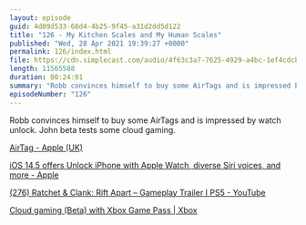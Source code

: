 ```yaml
---
layout: episode
guid: 4d09d533-68d4-4b25-9f45-a31d2dd5d122
title: "126 - My Kitchen Scales and My Human Scales"
published: "Wed, 28 Apr 2021 19:39:27 +0000"
permalink: 126/index.html
file: https://cdn.simplecast.com/audio/4f63c3a7-7625-4929-a4bc-1ef4cdcbca06/episodes/15295e41-33d3-4998-9869-61105d7ab47e/audio/bce410c5-3d86-4581-a12b-35f31f423093/default_tc.mp3?aid=rss_feed&feed=7Rzwf7P6
length: 11565588
duration: 00:24:01
summary: "Robb convinces himself to buy some AirTags and is impressed by watch unlock. John beta tests some cloud gaming."
episodeNumber: "126"
---
```


Robb convinces himself to buy some AirTags and is impressed by watch unlock. John beta tests some cloud gaming.

[AirTag - Apple (UK)](https://www.apple.com/uk/airtag/)

[iOS 14.5 offers Unlock iPhone with Apple Watch, diverse Siri voices, and more - Apple](https://www.apple.com/newsroom/2021/04/ios-14-5-offers-unlock-iphone-with-apple-watch-diverse-siri-voices-and-more/)

[(276) Ratchet & Clank: Rift Apart – Gameplay Trailer I PS5 - YouTube](https://www.youtube.com/watch?v=9p_gg9UW9k4)

[Cloud gaming (Beta) with Xbox Game Pass | Xbox](https://www.xbox.com/en-GB/xbox-game-pass/cloud-gaming)
